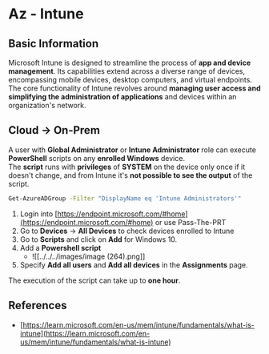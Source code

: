 # Az - Intune

## Basic Information

Microsoft Intune is designed to streamline the process of **app and device management**. Its capabilities extend across a diverse range of devices, encompassing mobile devices, desktop computers, and virtual endpoints. The core functionality of Intune revolves around **managing user access and simplifying the administration of applications** and devices within an organization's network.

## Cloud -> On-Prem

A user with **Global Administrator** or **Intune Administrator** role can execute **PowerShell** scripts on any **enrolled Windows** device.\
The **script** runs with **privileges** of **SYSTEM** on the device only once if it doesn't change, and from Intune it's **not possible to see the output** of the script.

```bash
Get-AzureADGroup -Filter "DisplayName eq 'Intune Administrators'"
```

1. Login into [https://endpoint.microsoft.com/#home](https://endpoint.microsoft.com/#home) or use Pass-The-PRT
2. Go to **Devices** -> **All Devices** to check devices enrolled to Intune
3. Go to **Scripts** and click on **Add** for Windows 10.
4. Add a **Powershell script**
   - ![[../../../images/image (264).png]]
5. Specify **Add all users** and **Add all devices** in the **Assignments** page.

The execution of the script can take up to **one hour**.

## References

- [https://learn.microsoft.com/en-us/mem/intune/fundamentals/what-is-intune](https://learn.microsoft.com/en-us/mem/intune/fundamentals/what-is-intune)

